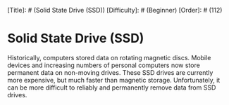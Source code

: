 [Title]: # (Solid State Drive (SSD))
[Difficulty]: # (Beginner)
[Order]: # (112)

# Solid State Drive (SSD)

Historically, computers stored data on rotating magnetic discs. Mobile devices and increasing numbers of personal computers now store permanent data on non-moving drives. These SSD drives are currently more expensive, but much faster than magnetic storage. Unfortunately, it can be more difficult to reliably and permanently remove data from SSD drives.